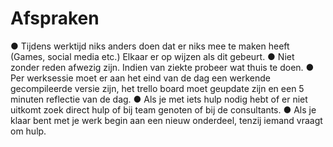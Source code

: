 Afspraken
=======

●	Tijdens werktijd niks anders doen dat er niks mee te maken heeft (Games, social media etc.) 
Elkaar er op wijzen als dit gebeurt.
●	Niet zonder reden afwezig zijn. Indien van ziekte probeer wat thuis te doen.
●	Per werksessie moet er aan het eind van de dag een werkende gecompileerde versie zijn, 
het trello board moet geupdate zijn en een 5 minuten reflectie van de dag.
●	Als je met iets hulp nodig hebt of er niet uitkomt zoek direct hulp of bij team genoten of bij de consultants.
●	Als je klaar bent met je werk begin aan een nieuw onderdeel, tenzij iemand vraagt om hulp.
